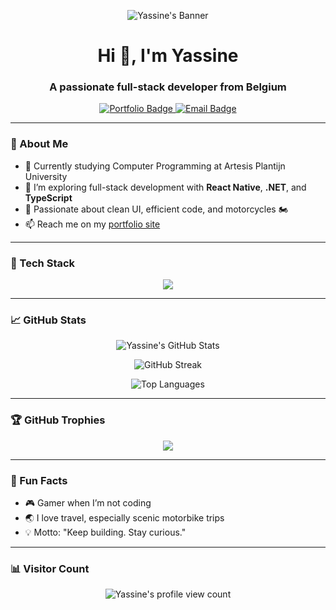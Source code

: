 <p align="center">
  <img src="https://capsule-render.vercel.app/api?type=waving&color=0d3b50&height=200&section=header&text=Yassine%20Benmendour&fontSize=40&fontColor=ffffff" alt="Yassine's Banner" />
</p>

<h1 align="center">Hi 👋, I'm Yassine</h1>
<h3 align="center">A passionate full-stack developer from Belgium</h3>

<p align="center">
  <a href="https://yassinedev-portfolio.vercel.app/" target="_blank">
    <img src="https://img.shields.io/badge/Portfolio-Visit-yellow?style=for-the-badge&logo=vercel" alt="Portfolio Badge"/>
  </a>
  <a href="mailto:yassineben-2004@hotmail.com">
    <img src="https://img.shields.io/badge/Email-Contact-blue?style=for-the-badge&logo=gmail" alt="Email Badge"/>
  </a>
</p>

---

### 🧠 About Me

- 🔭 Currently studying Computer Programming at Artesis Plantijn University  
- 🌱 I’m exploring full-stack development with **React Native**, **.NET**, and **TypeScript**  
- 🚀 Passionate about clean UI, efficient code, and motorcycles 🏍️  
- 📫 Reach me on my [portfolio site](https://yassinedev-portfolio.vercel.app/)

---

### 🚀 Tech Stack

<p align="center">
  <img src="https://skillicons.dev/icons?i=react,reactnative,nodejs,ts,js,html,css,cs,dotnet" />
</p>

---

### 📈 GitHub Stats

<p align="center">
  <img src="https://github-readme-stats.vercel.app/api?username=ybn0223&show_icons=true&theme=radical" alt="Yassine's GitHub Stats" />
</p>

<p align="center">
  <img src="https://streak-stats.demolab.com?user=ybn0223&theme=radical&hide_border=true" alt="GitHub Streak" />
</p>

<p align="center">
  <img src="https://github-readme-stats.vercel.app/api/top-langs/?username=ybn0223&layout=compact&theme=radical" alt="Top Languages" />
</p>

---

### 🏆 GitHub Trophies

<p align="center">
  <img src="https://github-profile-trophy.vercel.app/?username=ybn0223&theme=darkhub&no-bg=true&margin-w=15" />
</p>

---

### 📍 Fun Facts

- 🎮 Gamer when I’m not coding
- 🌏 I love travel, especially scenic motorbike trips
- 💡 Motto: "Keep building. Stay curious."

---

### 📊 Visitor Count

<p align="center">
  <img src="https://komarev.com/ghpvc/?username=ybn0223&style=flat-square&color=blue" alt="Yassine's profile view count" />
</p>
